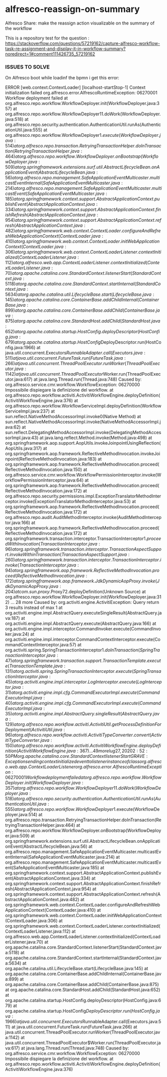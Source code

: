 # alfresco-reassign-on-summary
Alfresco Share: make the reassign action visualizable on the summary of the workflow


This is a repository test for the question : https://stackoverflow.com/questions/57219162/capture-alfresco-workflow-task-re-assignment-and-display-it-in-workflow-summary?noredirect=1#comment111426735_57219162


### ISSUES TO SOLVE

On Alfresco boot while loadinf the bpmn i get this error:


ERROR [web.context.ContextLoader] [localhost-startStop-1] Context initialization failed
 org.alfresco.error.AlfrescoRuntimeException: 06270001 Workflow deployment failed
        at org.alfresco.repo.workflow.WorkflowDeployer.init(WorkflowDeployer.java:357)
        at org.alfresco.repo.workflow.WorkflowDeployer$1$1.doWork(WorkflowDeployer.java:518)
        at org.alfresco.repo.security.authentication.AuthenticationUtil.runAs(AuthenticationUtil.java:555)
        at org.alfresco.repo.workflow.WorkflowDeployer$1.execute(WorkflowDeployer.java:514)
        at org.alfresco.repo.transaction.RetryingTransactionHelper.doInTransaction(RetryingTransactionHelper.java:464)
        at org.alfresco.repo.workflow.WorkflowDeployer.onBootstrap(WorkflowDeployer.java:509)
        at org.springframework.extensions.surf.util.AbstractLifecycleBean.onApplicationEvent(AbstractLifecycleBean.java:56)
        at org.alfresco.repo.management.SafeApplicationEventMulticaster.multicastEventInternal(SafeApplicationEventMulticaster.java:214)
        at org.alfresco.repo.management.SafeApplicationEventMulticaster.multicastEvent(SafeApplicationEventMulticaster.java:185)
        at org.springframework.context.support.AbstractApplicationContext.publishEvent(AbstractApplicationContext.java:334)
        at org.springframework.context.support.AbstractApplicationContext.finishRefresh(AbstractApplicationContext.java:954)
        at org.springframework.context.support.AbstractApplicationContext.refresh(AbstractApplicationContext.java:482)
        at org.springframework.web.context.ContextLoader.configureAndRefreshWebApplicationContext(ContextLoader.java:410)
        at org.springframework.web.context.ContextLoader.initWebApplicationContext(ContextLoader.java:306)
        at org.springframework.web.context.ContextLoaderListener.contextInitialized(ContextLoaderListener.java:112)
        at org.alfresco.web.app.ContextLoaderListener.contextInitialized(ContextLoaderListener.java:70)
        at org.apache.catalina.core.StandardContext.listenerStart(StandardContext.java:5118)
        at org.apache.catalina.core.StandardContext.startInternal(StandardContext.java:5634)
        at org.apache.catalina.util.LifecycleBase.start(LifecycleBase.java:145)
        at org.apache.catalina.core.ContainerBase.addChildInternal(ContainerBase.java:899)
        at org.apache.catalina.core.ContainerBase.addChild(ContainerBase.java:875)
        at org.apache.catalina.core.StandardHost.addChild(StandardHost.java:652)
        at org.apache.catalina.startup.HostConfig.deployDescriptor(HostConfig.java:679)
        at org.apache.catalina.startup.HostConfig$DeployDescriptor.run(HostConfig.java:1966)
        at java.util.concurrent.Executors$RunnableAdapter.call(Executors.java:511)
        at java.util.concurrent.FutureTask.run(FutureTask.java:266)
        at java.util.concurrent.ThreadPoolExecutor.runWorker(ThreadPoolExecutor.java:1142)
        at java.util.concurrent.ThreadPoolExecutor$Worker.run(ThreadPoolExecutor.java:617)
        at java.lang.Thread.run(Thread.java:748)
Caused by: org.alfresco.service.cmr.workflow.WorkflowException: 06270000 Impossibile dispiegare la definizione del workflow.
        at org.alfresco.repo.workflow.activiti.ActivitiWorkflowEngine.deployDefinition(ActivitiWorkflowEngine.java:376)
        at org.alfresco.repo.workflow.WorkflowServiceImpl.deployDefinition(WorkflowServiceImpl.java:237)
        at sun.reflect.NativeMethodAccessorImpl.invoke0(Native Method)
        at sun.reflect.NativeMethodAccessorImpl.invoke(NativeMethodAccessorImpl.java:62)
        at sun.reflect.DelegatingMethodAccessorImpl.invoke(DelegatingMethodAccessorImpl.java:43)
        at java.lang.reflect.Method.invoke(Method.java:498)
        at org.springframework.aop.support.AopUtils.invokeJoinpointUsingReflection(AopUtils.java:317)
        at org.springframework.aop.framework.ReflectiveMethodInvocation.invokeJoinpoint(ReflectiveMethodInvocation.java:183)
        at org.springframework.aop.framework.ReflectiveMethodInvocation.proceed(ReflectiveMethodInvocation.java:150)
        at org.alfresco.service.cmr.workflow.WorkflowPermissionInterceptor.invoke(WorkflowPermissionInterceptor.java:64)
        at org.springframework.aop.framework.ReflectiveMethodInvocation.proceed(ReflectiveMethodInvocation.java:172)
        at org.alfresco.repo.security.permissions.impl.ExceptionTranslatorMethodInterceptor.invoke(ExceptionTranslatorMethodInterceptor.java:53)
        at org.springframework.aop.framework.ReflectiveMethodInvocation.proceed(ReflectiveMethodInvocation.java:172)
        at org.alfresco.repo.audit.AuditMethodInterceptor.invoke(AuditMethodInterceptor.java:166)
        at org.springframework.aop.framework.ReflectiveMethodInvocation.proceed(ReflectiveMethodInvocation.java:172)
        at org.springframework.transaction.interceptor.TransactionInterceptor$1.proceedWithInvocation(TransactionInterceptor.java:96)
        at org.springframework.transaction.interceptor.TransactionAspectSupport.invokeWithinTransaction(TransactionAspectSupport.java:260)
        at org.springframework.transaction.interceptor.TransactionInterceptor.invoke(TransactionInterceptor.java:94)
        at org.springframework.aop.framework.ReflectiveMethodInvocation.proceed(ReflectiveMethodInvocation.java:172)
        at org.springframework.aop.framework.JdkDynamicAopProxy.invoke(JdkDynamicAopProxy.java:204)
        at com.sun.proxy.$Proxy72.deployDefinition(Unknown Source)
        at org.alfresco.repo.workflow.WorkflowDeployer.init(WorkflowDeployer.java:312)
        ... 28 more
Caused by: org.activiti.engine.ActivitiException: Query return 3 results instead of max 1
        at org.activiti.engine.impl.AbstractQuery.executeSingleResult(AbstractQuery.java:187)
        at org.activiti.engine.impl.AbstractQuery.execute(AbstractQuery.java:166)
        at org.activiti.engine.impl.interceptor.CommandInvoker.execute(CommandInvoker.java:24)
        at org.activiti.engine.impl.interceptor.CommandContextInterceptor.execute(CommandContextInterceptor.java:57)
        at org.activiti.spring.SpringTransactionInterceptor$1.doInTransaction(SpringTransactionInterceptor.java:47)
        at org.springframework.transaction.support.TransactionTemplate.execute(TransactionTemplate.java:131)
        at org.activiti.spring.SpringTransactionInterceptor.execute(SpringTransactionInterceptor.java:45)
        at org.activiti.engine.impl.interceptor.LogInterceptor.execute(LogInterceptor.java:31)
        at org.activiti.engine.impl.cfg.CommandExecutorImpl.execute(CommandExecutorImpl.java:40)
        at org.activiti.engine.impl.cfg.CommandExecutorImpl.execute(CommandExecutorImpl.java:35)
        at org.activiti.engine.impl.AbstractQuery.singleResult(AbstractQuery.java:129)
        at org.alfresco.repo.workflow.activiti.ActivitiUtil.getProcessDefinitionForDeployment(ActivitiUtil.java:96)
        at org.alfresco.repo.workflow.activiti.ActivitiTypeConverter.convert(ActivitiTypeConverter.java:150)
        at org.alfresco.repo.workflow.activiti.ActivitiWorkflowEngine.deployDefinition(ActivitiWorkflowEngine.java:367)
        ... 49 more
lug 27, 2020 2:52:50 PM org.apache.catalina.core.StandardContext listenerStart
GRAVE: Exception sending context initialized event to listener instance of class org.alfresco.web.app.ContextLoaderListener
org.alfresco.error.AlfrescoRuntimeException: 06270001 Workflow deployment failed
        at org.alfresco.repo.workflow.WorkflowDeployer.init(WorkflowDeployer.java:357)
        at org.alfresco.repo.workflow.WorkflowDeployer$1$1.doWork(WorkflowDeployer.java:518)
        at org.alfresco.repo.security.authentication.AuthenticationUtil.runAs(AuthenticationUtil.java:555)
        at org.alfresco.repo.workflow.WorkflowDeployer$1.execute(WorkflowDeployer.java:514)
        at org.alfresco.repo.transaction.RetryingTransactionHelper.doInTransaction(RetryingTransactionHelper.java:464)
        at org.alfresco.repo.workflow.WorkflowDeployer.onBootstrap(WorkflowDeployer.java:509)
        at org.springframework.extensions.surf.util.AbstractLifecycleBean.onApplicationEvent(AbstractLifecycleBean.java:56)
        at org.alfresco.repo.management.SafeApplicationEventMulticaster.multicastEventInternal(SafeApplicationEventMulticaster.java:214)
        at org.alfresco.repo.management.SafeApplicationEventMulticaster.multicastEvent(SafeApplicationEventMulticaster.java:185)
        at org.springframework.context.support.AbstractApplicationContext.publishEvent(AbstractApplicationContext.java:334)
        at org.springframework.context.support.AbstractApplicationContext.finishRefresh(AbstractApplicationContext.java:954)
        at org.springframework.context.support.AbstractApplicationContext.refresh(AbstractApplicationContext.java:482)
        at org.springframework.web.context.ContextLoader.configureAndRefreshWebApplicationContext(ContextLoader.java:410)
        at org.springframework.web.context.ContextLoader.initWebApplicationContext(ContextLoader.java:306)
        at org.springframework.web.context.ContextLoaderListener.contextInitialized(ContextLoaderListener.java:112)
        at org.alfresco.web.app.ContextLoaderListener.contextInitialized(ContextLoaderListener.java:70)
        at org.apache.catalina.core.StandardContext.listenerStart(StandardContext.java:5118)
        at org.apache.catalina.core.StandardContext.startInternal(StandardContext.java:5634)
        at org.apache.catalina.util.LifecycleBase.start(LifecycleBase.java:145)
        at org.apache.catalina.core.ContainerBase.addChildInternal(ContainerBase.java:899)
        at org.apache.catalina.core.ContainerBase.addChild(ContainerBase.java:875)
        at org.apache.catalina.core.StandardHost.addChild(StandardHost.java:652)
        at org.apache.catalina.startup.HostConfig.deployDescriptor(HostConfig.java:679)
        at org.apache.catalina.startup.HostConfig$DeployDescriptor.run(HostConfig.java:1966)
        at java.util.concurrent.Executors$RunnableAdapter.call(Executors.java:511)
        at java.util.concurrent.FutureTask.run(FutureTask.java:266)
        at java.util.concurrent.ThreadPoolExecutor.runWorker(ThreadPoolExecutor.java:1142)
        at java.util.concurrent.ThreadPoolExecutor$Worker.run(ThreadPoolExecutor.java:617)
        at java.lang.Thread.run(Thread.java:748)
Caused by: org.alfresco.service.cmr.workflow.WorkflowException: 06270000 Impossibile dispiegare la definizione del workflow.
        at org.alfresco.repo.workflow.activiti.ActivitiWorkflowEngine.deployDefinition(ActivitiWorkflowEngine.java:376)

